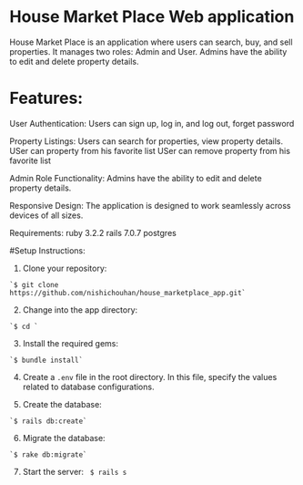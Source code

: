 # House Market Place Web application

House Market Place is an application where users can search, buy, and sell properties. It manages two roles: Admin and User. Admins have the ability to edit and delete property details.

# Features:

User Authentication: 
  Users can sign up, log in, and log out, forget password 

Property Listings: 
  Users can search for properties, view property details.
  USer can property from his favorite list
  USer can remove property from his favorite list

Admin Role Functionality: 
  Admins have the ability to edit and delete property details.

Responsive Design: 
  The application is designed to work seamlessly across devices of all sizes.

Requirements: 
  ruby 3.2.2
  rails 7.0.7
  postgres

#Setup Instructions:

  1. Clone your repository:

    `$ git clone https://github.com/nishichouhan/house_marketplace_app.git`

  2. Change into the app directory:

    `$ cd `

  3. Install the required gems:

    `$ bundle install`

  4. Create a `.env` file in the root directory. In this file, specify the values related to database configurations. 

  5. Create the database:

    `$ rails db:create`

  6. Migrate the database:

    `$ rake db:migrate`

  7. Start the server: 
    ` $ rails s` 